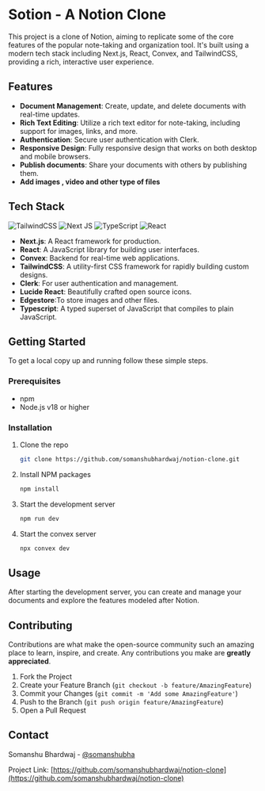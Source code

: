 
# Sotion - A Notion Clone

This project is a clone of Notion, aiming to replicate some of the core features of the popular note-taking and organization tool. It's built using a modern tech stack including Next.js, React, Convex, and TailwindCSS, providing a rich, interactive user experience.

## Features

- **Document Management**: Create, update, and delete documents with real-time updates.
- **Rich Text Editing**: Utilize a rich text editor for note-taking, including support for images, links, and more.
- **Authentication**: Secure user authentication with Clerk.
- **Responsive Design**: Fully responsive design that works on both desktop and mobile browsers.
- **Publish documents**: Share your documents with others by publishing them.
- **Add images , video and other type of files**

## Tech Stack

![TailwindCSS](https://img.shields.io/badge/tailwindcss-%2338B2AC.svg?style=for-the-badge&logo=tailwind-css&logoColor=white) ![Next JS](https://img.shields.io/badge/Next-black?style=for-the-badge&logo=next.js&logoColor=white) ![TypeScript](https://img.shields.io/badge/typescript-%23007ACC.svg?style=for-the-badge&logo=typescript&logoColor=white) ![React](https://img.shields.io/badge/react-%2320232a.svg?style=for-the-badge&logo=react&logoColor=%2361DAFB)

- **Next.js**: A React framework for production.
- **React**: A JavaScript library for building user interfaces.
- **Convex**: Backend for real-time web applications.
- **TailwindCSS**: A utility-first CSS framework for rapidly building custom designs.
- **Clerk**: For user authentication and management.
- **Lucide React**: Beautifully crafted open source icons.
- **Edgestore**:To store images and other files.
- **Typescript**: A typed superset of JavaScript that compiles to plain JavaScript.

## Getting Started

To get a local copy up and running follow these simple steps.

### Prerequisites

- npm
- Node.js v18 or higher

### Installation

1. Clone the repo

   ```sh
   git clone https://github.com/somanshubhardwaj/notion-clone.git
   ```

2. Install NPM packages

   ```sh
   npm install
   ```

3. Start the development server

   ```sh
   npm run dev
   ```

4. Start the convex server

   ```sh
   npx convex dev
   ```

## Usage

After starting the development server, you can create and manage your documents and explore the features modeled after Notion.

## Contributing

Contributions are what make the open-source community such an amazing place to learn, inspire, and create. Any contributions you make are **greatly appreciated**.

1. Fork the Project
2. Create your Feature Branch (`git checkout -b feature/AmazingFeature`)
3. Commit your Changes (`git commit -m 'Add some AmazingFeature'`)
4. Push to the Branch (`git push origin feature/AmazingFeature`)
5. Open a Pull Request

## Contact

Somanshu Bhardwaj - [@somanshubha](https://twitter.com/somanshubha)

Project Link: [https://github.com/somanshubhardwaj/notion-clone](https://github.com/somanshubhardwaj/notion-clone)
